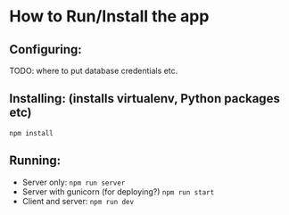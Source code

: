 # How to Run/Install the app

## Configuring: 

TODO: where to put database credentials etc. 

## Installing: (installs virtualenv, Python packages etc)
`npm install`

## Running:
- Server only: `npm run server`
- Server with gunicorn (for deploying?) `npm run start`
- Client and server: `npm run dev`